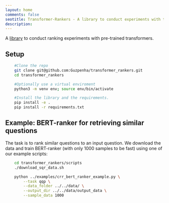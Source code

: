 ```yaml
---
layout: home
comments: false
seotitle: Transformer-Rankers - A library to conduct experiments with transformer-based rankers
description: 
---
```


A [library](https://github.com/Guzpenha/transformer_rankers) to conduct ranking experiments with pre-trained transformers.


## Setup
```bash
    #Clone the repo
    git clone git@github.com:Guzpenha/transformer_rankers.git
    cd transformer_rankers    

    #Optionally use a virtual enviroment
    python3 -m venv env; source env/bin/activate    

    #Install the library and the requirements.
    pip install -e .
    pip install -r requirements.txt
```

## Example: BERT-ranker for retrieving similar questions

The task is to rank similar questions to an input question. We download the data and train BERT-ranker (with only 1000 samples to be fast) using one of our example scripts:

```bash
    cd transformer_rankers/scripts
    ./download_sqr_data.sh

    python ../examples/crr_bert_ranker_example.py \
        --task qqp \
        --data_folder ../../data/ \
        --output_dir ../../data/output_data \
        --sample_data 1000
```
<!-- 
The output will be something like this:
```
   [...]
   2020-06-23 11:19:44,522 [INFO] Epoch 1 val nDCG@10: 0.245
   2020-06-23 11:19:44,522 [INFO] Predicting
   2020-06-23 11:19:44,523 [INFO] Starting evaluation on test.
   2020-06-23 11:20:03,678 [INFO] Test ndcg_cut_10: 0.3236
```

The experiment info will be saved at *../data/output_data*, where you can find the following files:
```bash
   /data/output_data/1/config.json
   /data/output_data/1/cout.txt
   /data/output_data/1/labels.csv
   /data/output_data/1/predictions.csv
   /data/output_data/1/run.json
```
You can easily aggregate the results of different experiment runs using */examples/crr_results_analyses_example.py*: -->



